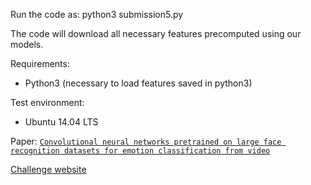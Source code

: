 Run the code as: python3 submission5.py

The code will download all necessary features precomputed using our models. 

Requirements:
- Python3 (necessary to load features saved in python3)

Test environment:
- Ubuntu 14.04 LTS

Paper:
[`Convolutional neural networks pretrained on large face recognition datasets for emotion classification from video`](https://arxiv.org/abs/1711.04598)

[Challenge website](https://sites.google.com/site/emotiwchallenge/home)
